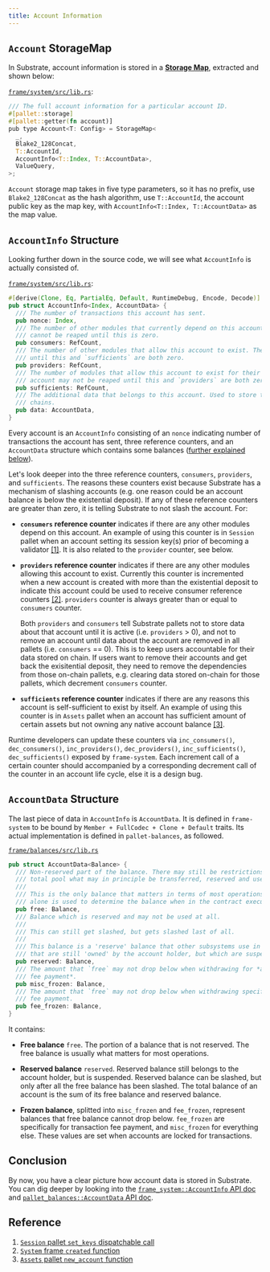 ```yaml
---
title: Account Information
---
```


## `Account` StorageMap

In Substrate, account information is stored in a
[**Storage Map**](https://substrate.dev/rustdocs/v3.0.0/frame_support/storage/types/struct.StorageMap.html#impl),
extracted and shown below:

[`frame/system/src/lib.rs`](https://github.com/paritytech/substrate/blob/bcd649ffca9efc93f8b4ac1506ec8117b71e1aac/frame/system/src/lib.rs#L530-L538):

```rust
/// The full account information for a particular account ID.
#[pallet::storage]
#[pallet::getter(fn account)]
pub type Account<T: Config> = StorageMap<
  _,
  Blake2_128Concat,
  T::AccountId,
  AccountInfo<T::Index, T::AccountData>,
  ValueQuery,
>;
```

`Account` storage map takes in five type parameters, so it has no prefix, use `Blake2_128Concat` as
the hash algorithm, use `T::AccountId`, the account public key as the map key, with
`AccountInfo<T::Index, T::AccountData>` as the map value.

## `AccountInfo` Structure

Looking further down in the source code, we will see what `AccountInfo` is actually consisted of.

[`frame/system/src/lib.rs`](https://github.com/paritytech/substrate/blob/bcd649ffca9efc93f8b4ac1506ec8117b71e1aac/frame/system/src/lib.rs#L787-L803):

```rust
#[derive(Clone, Eq, PartialEq, Default, RuntimeDebug, Encode, Decode)]
pub struct AccountInfo<Index, AccountData> {
  /// The number of transactions this account has sent.
  pub nonce: Index,
  /// The number of other modules that currently depend on this account's existence. The account
  /// cannot be reaped until this is zero.
  pub consumers: RefCount,
  /// The number of other modules that allow this account to exist. The account may not be reaped
  /// until this and `sufficients` are both zero.
  pub providers: RefCount,
  /// The number of modules that allow this account to exist for their own purposes only. The
  /// account may not be reaped until this and `providers` are both zero.
  pub sufficients: RefCount,
  /// The additional data that belongs to this account. Used to store the balance(s) in a lot of
  /// chains.
  pub data: AccountData,
}
```

Every account is an `AccountInfo` consisting of an `nonce` indicating number of transactions the
account has sent, three reference counters, and an `AccountData` structure which contains some
balances ([further explained below](#accountdata-structure)).

Let's look deeper into the three reference counters, `consumers`, `providers`, and `sufficients`.
The reasons these counters exist because Substrate has a mechanism of slashing accounts (e.g. one
reason could be an account balance is below the existential deposit). If any of these reference
counters are greater than zero, it is telling Substrate to not slash the account. For:

- **`consumers` reference counter** indicates if there are any other modules depend on this account.
An example of using this counter is in `Session` pallet when an account setting its session key(s)
prior of becoming a validator [[1]](#ref-session-set-keys). It is also related to the `provider`
counter, see below.

- **`providers` reference counter** indicates if there are any other modules allowing this account
to exist. Currently this counter  is incremented when a new account is created with more than the
existential deposit to indicate this account could be used to receive consumer reference counters
[[2]](#ref-system-created). `providers` counter is always greater than or equal to `consumers`
counter.

  Both `providers` and `consumers` tell Substrate pallets not to store data about that account until
  it is active (i.e. `providers` > 0), and not to remove an account until data about the account are
  removed in all pallets (i.e. `consumers` == 0). This is to keep users accountable for their data
  stored on chain. If users want to remove their accounts and get back the exisitential deposit,
  they need to remove the dependencies from those on-chain pallets, e.g. clearing data stored
  on-chain for those pallets, which decrement `consumers` counter.

- **`sufficients` reference counter** indicates if there are any reasons this account is
self-sufficient to exist by itself. An example of using this counter is in `Assets` pallet when an
account has sufficient amount of certain assets but not owning any native account balance
[[3]](#ref-assets-new-account).

Runtime developers can update these counters via `inc_consumers()`, `dec_consumers()`,
`inc_providers()`, `dec_providers()`, `inc_sufficients()`, `dec_sufficients()` exposed by
`frame-system`. Each increment call of a certain counter should accompanied by a corresponding
decrement call of the counter in an account life cycle, else it is a design bug.

## `AccountData` Structure

The last piece of data in `AccountInfo` is `AccountData`. It is defined in `frame-system` to be
bound by `Member + FullCodec + Clone + Default` traits. Its actual implementation is defined in
`pallet-balances`, as followed.

[`frame/balances/src/lib.rs`](https://github.com/paritytech/substrate/blob/8d02bb0bfc6136f6a3c805db19f51e43090a7cd4/frame/balances/src/lib.rs#L564-L584)

```rust
pub struct AccountData<Balance> {
  /// Non-reserved part of the balance. There may still be restrictions on this, but it is the
  /// total pool what may in principle be transferred, reserved and used for tipping.
  ///
  /// This is the only balance that matters in terms of most operations on tokens. It
  /// alone is used to determine the balance when in the contract execution environment.
  pub free: Balance,
  /// Balance which is reserved and may not be used at all.
  ///
  /// This can still get slashed, but gets slashed last of all.
  ///
  /// This balance is a 'reserve' balance that other subsystems use in order to set aside tokens
  /// that are still 'owned' by the account holder, but which are suspendable.
  pub reserved: Balance,
  /// The amount that `free` may not drop below when withdrawing for *anything except transaction
  /// fee payment*.
  pub misc_frozen: Balance,
  /// The amount that `free` may not drop below when withdrawing specifically for transaction
  /// fee payment.
  pub fee_frozen: Balance,
}
```

It contains:

- **Free balance** `free`. The portion of a balance that is not reserved. The free balance is
usually what matters for most operations.

- **Reserved balance** `reserved`. Reserved balance still belongs to the account holder, but is
suspended. Reserved balance can be slashed, but only after all the free balance has been slashed.
The total balance of an account is the sum of its free balance and reserved balance.

- **Frozen balance**, splitted into `misc_frozen` and `fee_frozen`, represent balances that free
balance cannot drop below. `fee_frozen` are specifically for transaction fee payment, and
`misc_frozen` for everything else. These values are set when accounts are locked for transactions.

## Conclusion

By now, you have a clear picture how account data is stored in Substrate. You can dig deeper by
looking into the [`frame_system::AccountInfo` API doc](https://substrate.dev/rustdocs/v3.0.0/frame_system/struct.AccountInfo.html)
and [`pallet_balances::AccountData` API doc](https://substrate.dev/rustdocs/v3.0.0/pallet_balances/struct.AccountData.html).

## Reference

1. <span id="ref-session-set-keys"></span>[`Session` pallet `set_keys` dispatchable call](https://github.com/paritytech/substrate/blob/8d02bb0bfc6136f6a3c805db19f51e43090a7cd4/frame/session/src/lib.rs#L529-L537)
2. <span id="ref-system-created"></span>[`System` frame `created` function](https://github.com/paritytech/substrate/blob/8d02bb0bfc6136f6a3c805db19f51e43090a7cd4/frame/system/src/lib.rs#L1562-L1573)
3. <span id="ref-assets-new-account"></span>[`Assets` pallet `new_account` function](https://github.com/paritytech/substrate/blob/8d02bb0bfc6136f6a3c805db19f51e43090a7cd4/frame/assets/src/functions.rs#L46-L61)
